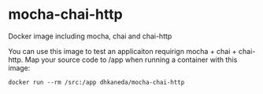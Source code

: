 # mocha-chai-http

Docker image including mocha, chai and chai-http

You can use this image to test an applicaiton requirign mocha + chai + chai-http.
Map your source code to /app when running a container with this image:

```
docker run --rm /src:/app dhkaneda/mocha-chai-http
```